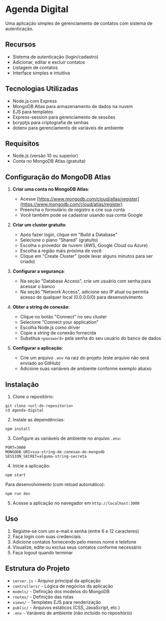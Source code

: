 # Agenda Digital

Uma aplicação simples de gerenciamento de contatos com sistema de autenticação.

## Recursos

- Sistema de autenticação (login/cadastro)
- Adicionar, editar e excluir contatos
- Listagem de contatos
- Interface simples e intuitiva

## Tecnologias Utilizadas

- Node.js com Express
- MongoDB Atlas para armazenamento de dados na nuvem
- EJS para templates
- Express-session para gerenciamento de sessões
- bcryptjs para criptografia de senhas
- dotenv para gerenciamento de variáveis de ambiente

## Requisitos

- Node.js (versão 10 ou superior)
- Conta no MongoDB Atlas (gratuita)

## Configuração do MongoDB Atlas

1. **Criar uma conta no MongoDB Atlas**:

   - Acesse [https://www.mongodb.com/cloud/atlas/register](https://www.mongodb.com/cloud/atlas/register)
   - Preencha o formulário de registro e crie sua conta
   - Você também pode se cadastrar usando sua conta Google

2. **Criar um cluster gratuito**:

   - Após fazer login, clique em "Build a Database"
   - Selecione o plano "Shared" (gratuito)
   - Escolha o provedor de nuvem (AWS, Google Cloud ou Azure)
   - Escolha a região mais próxima de você
   - Clique em "Create Cluster" (pode levar alguns minutos para ser criado)

3. **Configurar a segurança**:

   - Na seção "Database Access", crie um usuário com senha para acessar o banco
   - Na seção "Network Access", adicione seu IP atual ou permita acesso de qualquer local (0.0.0.0/0) para desenvolvimento

4. **Obter a string de conexão**:

   - Clique no botão "Connect" no seu cluster
   - Selecione "Connect your application"
   - Escolha Node.js como driver
   - Copie a string de conexão fornecida
   - Substitua `<password>` pela senha do seu usuário do banco de dados

5. **Configurar a aplicação**:
   - Crie um arquivo `.env` na raiz do projeto (este arquivo não será enviado ao GitHub)
   - Adicione suas variáveis de ambiente conforme exemplo abaixo

## Instalação

1. Clone o repositório:

```
git clone <url-do-repositorio>
cd agenda-digital
```

2. Instale as dependências:

```
npm install
```

3. Configure as variáveis de ambiente no arquivo `.env`:

```
PORT=3000
MONGODB_URI=sua-string-de-conexao-do-mongodb
SESSION_SECRET=alguma-string-secreta
```

4. Inicie a aplicação:

```
npm start
```

Para desenvolvimento (com reload automático):

```
npm run dev
```

5. Acesse a aplicação no navegador em `http://localhost:3000`

## Uso

1. Registre-se com um e-mail e senha (entre 6 e 12 caracteres)
2. Faça login com suas credenciais
3. Adicione contatos fornecendo pelo menos nome e telefone
4. Visualize, edite ou exclua seus contatos conforme necessário
5. Faça logout quando terminar

## Estrutura do Projeto

- `server.js` - Arquivo principal da aplicação
- `controllers/` - Lógica de negócios da aplicação
- `models/` - Definição dos modelos do MongoDB
- `routes/` - Definição das rotas
- `views/` - Templates EJS para renderização
- `public/` - Arquivos estáticos (CSS, JavaScript, etc.)
- `.env` - Variáveis de ambiente (não incluído no repositório)
